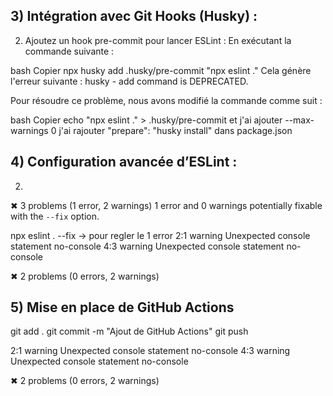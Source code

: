 ## 3) Intégration avec Git Hooks (Husky) :
2. Ajoutez un hook pre-commit pour lancer ESLint :
En exécutant la commande suivante :

bash
Copier
npx husky add .husky/pre-commit "npx eslint ."
Cela génère l'erreur suivante : husky - add command is DEPRECATED.

Pour résoudre ce problème, nous avons modifié la commande comme suit :

bash
Copier
echo "npx eslint ." > .husky/pre-commit
et j'ai ajouter --max-warnings 0
j'ai rajouter "prepare": "husky install" dans package.json

## 4) Configuration avancée d’ESLint :

2) 
✖ 3 problems (1 error, 2 warnings)
  1 error and 0 warnings potentially fixable with the `--fix` option.

  npx eslint . --fix -> pour regler le 1 error
  2:1  warning  Unexpected console statement  no-console
  4:3  warning  Unexpected console statement  no-console

✖ 2 problems (0 errors, 2 warnings)

## 5) Mise en place de GitHub Actions

git add .
git commit -m "Ajout de GitHub Actions"
git push

  2:1  warning  Unexpected console statement  no-console
  4:3  warning  Unexpected console statement  no-console

✖ 2 problems (0 errors, 2 warnings)

